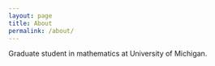 ```yaml
---
layout: page
title: About
permalink: /about/
---
```


Graduate student in mathematics at University of Michigan.

